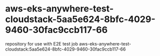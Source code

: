 # aws-eks-anywhere-test-cloudstack-5aa5e624-8bfc-4029-9460-30fac9ccb117-66
repository for use with E2E test job aws-eks-anywhere-test-cloudstack:5aa5e624-8bfc-4029-9460-30fac9ccb117-66
